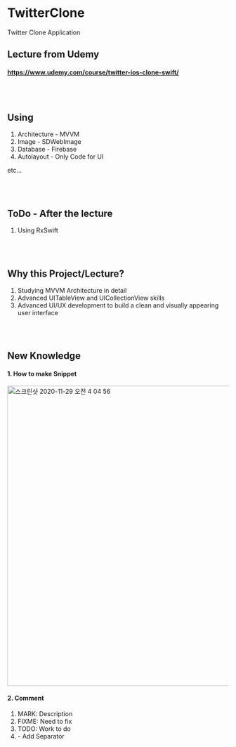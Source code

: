 # TwitterClone

Twitter Clone Application

## Lecture from Udemy
#### https://www.udemy.com/course/twitter-ios-clone-swift/

<br><br/>
## Using
1. Architecture - MVVM
2. Image - SDWebImage
3. Database - Firebase
4. Autolayout - Only Code for UI

etc...

<br><br/>
## ToDo - After the lecture
1. Using RxSwift

<br><br/>
## Why this Project/Lecture?
1. Studying MVVM Architecture in detail
2. Advanced UITableView and UICollectionView skills
3. Advanced UI/UX development to build a clean and visually appearing user interface

<br><br/>
## New Knowledge
#### 1. How to make Snippet
<img width="684" alt="스크린샷 2020-11-29 오전 4 04 56" src="https://user-images.githubusercontent.com/27776755/100524027-12ae5f00-31f8-11eb-813a-30892e49f497.png">


#### 2. Comment
1. MARK: Description
2. FIXME: Need to fix
3. TODO: Work to do
4. \- Add Separator
